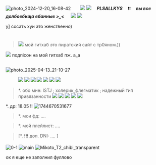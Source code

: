 ![photo_2024-12-20_16-08-42](https://github.com/user-attachments/assets/dc9dfe6b-e514-458a-8b68-eb3c07344be1)
ㅤㅤ![](https://64.media.tumblr.com/5196acefe25bbf3e61cf4f1d2174ca6f/074ea6737b8d636b-2b/s100x200/4a84dc126872ace68e14ef25545baa6d4104e877.pnj)
![](https://64.media.tumblr.com/c33546b95f17f874a9330450c8766b75/57c01b7c1fe1c08b-5f/s100x200/2d71f011c249a6c6f3eb007e9c96925e1474794f.gifv)
ㅤ***PLSALLKYS***ㅤ
❗️❗️
ㅤ***вы все долбоебища ебанные >_<*** ㅤ
![](https://64.media.tumblr.com/c33546b95f17f874a9330450c8766b75/57c01b7c1fe1c08b-5f/s100x200/2d71f011c249a6c6f3eb007e9c96925e1474794f.gifv)
![](https://64.media.tumblr.com/5196acefe25bbf3e61cf4f1d2174ca6f/074ea6737b8d636b-2b/s100x200/4a84dc126872ace68e14ef25545baa6d4104e877.pnj)

у] сосать хуи это женственно)

#

>![](https://camo.githubusercontent.com/0a83463847a3b8e00c892328de65613dc7053456bfd26796f4c8592d300bd691/68747470733a2f2f36342e6d656469612e74756d626c722e636f6d2f36393762303162386434376134323437376339373237346134666466613536382f633966383532636265613237346665362d35332f7337357837355f63312f363833346335393837396632643238346164373137303330326133323231616433303938396133622e67696676)
мой гитхаб это пиратский сайт с тр0яном.)) 

![](https://camo.githubusercontent.com/0a83463847a3b8e00c892328de65613dc7053456bfd26796f4c8592d300bd691/68747470733a2f2f36342e6d656469612e74756d626c722e636f6d2f36393762303162386434376134323437376339373237346134666466613536382f633966383532636265613237346665362d35332f7337357837355f63312f363833346335393837396632643238346164373137303330326133323231616433303938396133622e67696676)
подпiсон на мой гитхаб пж. a_a

##

![photo_2025-04-13_21-10-27](https://github.com/user-attachments/assets/3581c09c-7e2d-420c-860e-8f061c908b0b)

ㅤㅤㅤ![](https://64.media.tumblr.com/22f29b8b5267c490b5c7b9f007c6a356/8827926dd56fd31f-a4/s75x75_c1/5b99f6f12464dec13a6441194d56301d9e1fb529.gifv)
![](https://64.media.tumblr.com/10fc3357c53dd30012f6f041a67fb770/8cefc02fc14f3979-81/s100x200/5b0feb692f41f043dbc704be080831c0ccb839a0.gifv)
![](https://64.media.tumblr.com/8daa24fcc635dad9313ab17b1501ca5d/8cefc02fc14f3979-24/s100x200/e4e473a9c92a7f23e5d3809236d04fd9ce2425ca.gifv)
![](https://64.media.tumblr.com/af7e32b011bc41c33a3b02c19cb12d60/3c5627d4c46ff0c7-e7/s75x75_c1/149dd697fc89a62311d725573c29d04ea0c25d1a.gifv)
![](https://64.media.tumblr.com/8daa24fcc635dad9313ab17b1501ca5d/8cefc02fc14f3979-24/s100x200/e4e473a9c92a7f23e5d3809236d04fd9ce2425ca.gifv)
![](https://64.media.tumblr.com/10fc3357c53dd30012f6f041a67fb770/8cefc02fc14f3979-81/s100x200/5b0feb692f41f043dbc704be080831c0ccb839a0.gifv)
![](https://64.media.tumblr.com/22f29b8b5267c490b5c7b9f007c6a356/8827926dd56fd31f-a4/s75x75_c1/5b99f6f12464dec13a6441194d56301d9e1fb529.gifv)

> *.  обо мне: ISTJ ; холерик_флегматик ; надежный тип привязанности
![](https://64.media.tumblr.com/dcd3edf4d7b517b5487efc25128d069e/00fb8ddee1cc3f2b-f1/s75x75_c1/f03a94c47ebb63f8fad638bdf6442590fbc8013e.gifv)
![](https://private-user-images.githubusercontent.com/207447482/433386814-6a499e16-1e1b-403e-8140-c58b05408122.jpg?jwt=eyJhbGciOiJIUzI1NiIsInR5cCI6IkpXVCJ9.eyJpc3MiOiJnaXRodWIuY29tIiwiYXVkIjoicmF3LmdpdGh1YnVzZXJjb250ZW50LmNvbSIsImtleSI6ImtleTUiLCJleHAiOjE3NDQ2Njk3MDQsIm5iZiI6MTc0NDY2OTQwNCwicGF0aCI6Ii8yMDc0NDc0ODIvNDMzMzg2ODE0LTZhNDk5ZTE2LTFlMWItNDAzZS04MTQwLWM1OGIwNTQwODEyMi5qcGc_WC1BbXotQWxnb3JpdGhtPUFXUzQtSE1BQy1TSEEyNTYmWC1BbXotQ3JlZGVudGlhbD1BS0lBVkNPRFlMU0E1M1BRSzRaQSUyRjIwMjUwNDE0JTJGdXMtZWFzdC0xJTJGczMlMkZhd3M0X3JlcXVlc3QmWC1BbXotRGF0ZT0yMDI1MDQxNFQyMjIzMjRaJlgtQW16LUV4cGlyZXM9MzAwJlgtQW16LVNpZ25hdHVyZT0xMzU4N2U5MzlkMjkxN2UzZTBkMTliMTgwZjAyYzI1ZTA1YTliMjM1NjMxZmU4OTNhZWU5MWExYjQ2Y2EyZGFhJlgtQW16LVNpZ25lZEhlYWRlcnM9aG9zdCJ9.kboluRLM-CcxCutg1GhYzoPkRn9KHz3Ok_5o24H_Ekc)
![](https://camo.githubusercontent.com/92052fbb07f2704a2094d7d30d1c486fee1b5a55bb2aefe107262858b532480a/68747470733a2f2f36342e6d656469612e74756d626c722e636f6d2f37343538316434386637333737653662326438393732316333306166346239352f373364623432373964396564633530662d38632f73313030783230302f393163336436613736353539383865343137623937393366643534663437383732346531343431632e67696676)
![](https://64.media.tumblr.com/013c31d058587f62799e8d07e0580a42/03dea6320b0ffd94-2f/s75x75_c1/de3b8429162e360ef7fce51f7f7558e2f174f4f7.gifv)
![](https://64.media.tumblr.com/3b4630a615ea817cb7c98fe478142fa4/973ae65da9442ff7-03/s75x75_c1/a2b1805a84acd70ea24758b85c8610adf40ceb9f.gifv)

*.  др: 18.05 ‼ 
![1744670531677](https://github.com/user-attachments/assets/d8baab6c-37ad-436c-964a-d3a7e04109e8)



> *.  мои фд: ....

> *.  мой плейлист: ....

> [*.  ❗️❗️❗️ доп. DNI: .... ]


![0-1](https://github.com/user-attachments/assets/3811ac8e-d09f-463e-95a1-acfd60a3d45b)
![main](https://github.com/user-attachments/assets/e261f694-5555-40a2-89f1-83a44e4b7c0f)
![Mikoto_T2_chibi_transparent](https://github.com/user-attachments/assets/63c58110-3c7e-4759-830c-e2ad001b3624)


ок я еще не заполнил фуллово











